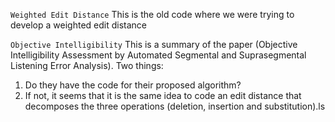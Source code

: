 ```Weighted Edit Distance```
This is the old code where we were trying to develop a weighted edit distance

```Objective Intelligibility```
This is a summary of the paper (Objective Intelligibility Assessment by Automated Segmental and Suprasegmental Listening Error Analysis). Two things:

1. Do they have the code for their proposed algorithm?
2. If not, it seems that it is the same idea to code an edit distance that decomposes the three operations (deletion, insertion and substitution).ls
